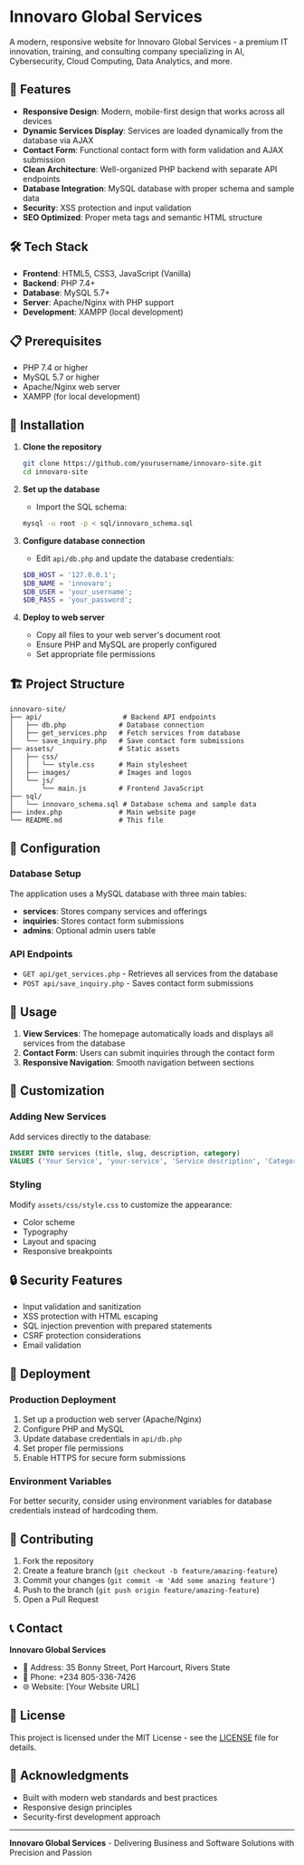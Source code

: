 # Innovaro Global Services

A modern, responsive website for Innovaro Global Services - a premium IT innovation, training, and consulting company specializing in AI, Cybersecurity, Cloud Computing, Data Analytics, and more.

## 🚀 Features

- **Responsive Design**: Modern, mobile-first design that works across all devices
- **Dynamic Services Display**: Services are loaded dynamically from the database via AJAX
- **Contact Form**: Functional contact form with form validation and AJAX submission
- **Clean Architecture**: Well-organized PHP backend with separate API endpoints
- **Database Integration**: MySQL database with proper schema and sample data
- **Security**: XSS protection and input validation
- **SEO Optimized**: Proper meta tags and semantic HTML structure

## 🛠️ Tech Stack

- **Frontend**: HTML5, CSS3, JavaScript (Vanilla)
- **Backend**: PHP 7.4+
- **Database**: MySQL 5.7+
- **Server**: Apache/Nginx with PHP support
- **Development**: XAMPP (local development)

## 📋 Prerequisites

- PHP 7.4 or higher
- MySQL 5.7 or higher
- Apache/Nginx web server
- XAMPP (for local development)

## 🚀 Installation

1. **Clone the repository**
   ```bash
   git clone https://github.com/yourusername/innovaro-site.git
   cd innovaro-site
   ```

2. **Set up the database**
   - Import the SQL schema:
   ```bash
   mysql -u root -p < sql/innovaro_schema.sql
   ```

3. **Configure database connection**
   - Edit `api/db.php` and update the database credentials:
   ```php
   $DB_HOST = '127.0.0.1';
   $DB_NAME = 'innovaro';
   $DB_USER = 'your_username';
   $DB_PASS = 'your_password';
   ```

4. **Deploy to web server**
   - Copy all files to your web server's document root
   - Ensure PHP and MySQL are properly configured
   - Set appropriate file permissions

## 🏗️ Project Structure

```
innovaro-site/
├── api/                    # Backend API endpoints
│   ├── db.php             # Database connection
│   ├── get_services.php   # Fetch services from database
│   └── save_inquiry.php   # Save contact form submissions
├── assets/                # Static assets
│   ├── css/
│   │   └── style.css      # Main stylesheet
│   ├── images/            # Images and logos
│   └── js/
│       └── main.js        # Frontend JavaScript
├── sql/
│   └── innovaro_schema.sql # Database schema and sample data
├── index.php              # Main website page
└── README.md              # This file
```

## 🔧 Configuration

### Database Setup
The application uses a MySQL database with three main tables:

- **services**: Stores company services and offerings
- **inquiries**: Stores contact form submissions
- **admins**: Optional admin users table

### API Endpoints

- `GET api/get_services.php` - Retrieves all services from the database
- `POST api/save_inquiry.php` - Saves contact form submissions

## 📱 Usage

1. **View Services**: The homepage automatically loads and displays all services from the database
2. **Contact Form**: Users can submit inquiries through the contact form
3. **Responsive Navigation**: Smooth navigation between sections

## 🎨 Customization

### Adding New Services
Add services directly to the database:
```sql
INSERT INTO services (title, slug, description, category) 
VALUES ('Your Service', 'your-service', 'Service description', 'Category');
```

### Styling
Modify `assets/css/style.css` to customize the appearance:
- Color scheme
- Typography
- Layout and spacing
- Responsive breakpoints

## 🔒 Security Features

- Input validation and sanitization
- XSS protection with HTML escaping
- SQL injection prevention with prepared statements
- CSRF protection considerations
- Email validation

## 🚀 Deployment

### Production Deployment
1. Set up a production web server (Apache/Nginx)
2. Configure PHP and MySQL
3. Update database credentials in `api/db.php`
4. Set proper file permissions
5. Enable HTTPS for secure form submissions

### Environment Variables
For better security, consider using environment variables for database credentials instead of hardcoding them.

## 🤝 Contributing

1. Fork the repository
2. Create a feature branch (`git checkout -b feature/amazing-feature`)
3. Commit your changes (`git commit -m 'Add some amazing feature'`)
4. Push to the branch (`git push origin feature/amazing-feature`)
5. Open a Pull Request

## 📞 Contact

**Innovaro Global Services**
- 📍 Address: 35 Bonny Street, Port Harcourt, Rivers State
- 📱 Phone: +234 805-336-7426
- 🌐 Website: [Your Website URL]

## 📄 License

This project is licensed under the MIT License - see the [LICENSE](LICENSE) file for details.

## 🙏 Acknowledgments

- Built with modern web standards and best practices
- Responsive design principles
- Security-first development approach

---

**Innovaro Global Services** - Delivering Business and Software Solutions with Precision and Passion
